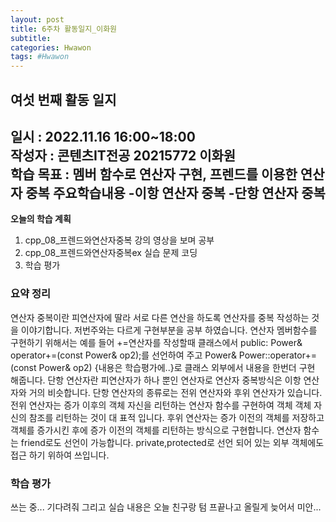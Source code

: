 ```yaml
---
layout: post
title: 6주차 활동일지_이화원
subtitle:
categories: Hwawon
tags: #Hwawon
---
```

## 여섯 번째 활동 일지
**일시 :** 2022.11.16 16:00~18:00  
**작성자 :** 콘텐츠IT전공 20215772 이화원  
**학습 목표 :** 멤버 함수로 연산자 구현, 프렌드를 이용한 연산자 중복
**주요학습내용**
-이항 연산자 중복
-단항 연산자 중복
-

**오늘의 학습 계획**
1. cpp_08_프렌드와연산자중복 강의 영상을 보며 공부
2. cpp_08_프렌드와연산자중복ex 실습 문제 코딩  
3. 학습 평가

### 요약 정리
연산자 중복이란 피연산자에 딸라 서로 다른 연산을 하도록 연산자를 중복 작성하는 것을 이야기합니다. 저번주와는 다르게 구현부분을 공부 하였습니다.
연산자 멤버함수를 구현하기 위해서는 예를 들어 +=연산자를 작성할때 클래스에서 public:	Power& operator+=(const Power& op2);를 선언하여 주고 Power& Power::operator+=(const Power& op2) {내용은 학습평가에..}로 클래스 외부에서 내용을 한번더 구현 해줍니다. 단항 연산자란 피연산자가 하나 뿐인 연산자로 연산자 중복방식은 이항 연산자와 거의 비슷합니다. 단항 연산자의 종류로는 전위 연산자와 후위 연산자가 있습니다. 전위 연산자는 증가 이후의 객체 자신을 리턴하는 연산자 함수를 구현하여 객체 객체 자신의 참조를 리턴하는 것이 대 표적 입니다. 후위 연산자는 증가 이전의 객체를 저장하고 객체를 증가시킨 후에 증가 이전의 객체를 리턴하는 방식으로 구현합니다. 연산자 함수는 friend로도 선언이 가능합니다. private,protected로 선언 되어 있는 외부 객체에도 접근 하기 위하여 쓰입니다.


### 학습 평가

쓰는 중... 기다려줘 
그리고 실습 내용은 오늘 친구랑 텀 프끝나고 올릴게 늦어서 미안...
